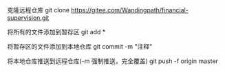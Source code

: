 克隆远程仓库
git clone https://gitee.com/Wandingpath/financial-supervision.git

将所有的文件添加到暂存区
git add *

将暂存区的文件添加到本地仓库
git commit -m "注释"

将本地仓库推送到远程仓库(-m 强制推送，完全覆盖)
git push -f origin master

